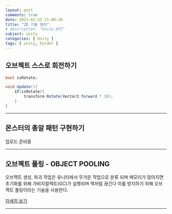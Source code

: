 ```yaml
---
layout: post
comments: true
date: 2021-02-25 21:00:20
title: "2D 기술 정리"
# description: "Unity API"
subject: unity
categories: [ Unity ]
tags: [ unity, Folder ]
---
```


## 오브젝트 스스로 회전하기

```c#
bool isRotate;

void Update(){
    if(isRotate){
        transform.Rotate(Vector3.forward * 10);
    }
}
```
<!-- 
https://killu.tistory.com/12
참고하기
-->

---

## 몬스터의 총알 패턴 구현하기

업로드 준비중

---

## 오브젝트 풀링 - OBJECT POOLING

오브젝트 생성, 파괴 작업은 유니티에서 무거운 작업으로 분류 되며 메모리가 많아지면 초기화를 위해 가비지컬렉트(GC)가 실행되며 렉처럼 끊긴다 이를 방지하기 위해 오브젝트 풀링이라는 기술을 사용한다.

[자세히 보기](https://keemeesuu.github.io/objectPooling/)

---